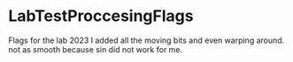 # LabTestProccesingFlags
Flags for the lab 2023
I added all the moving bits and even warping around. not as smooth because sin did not work for me. 

